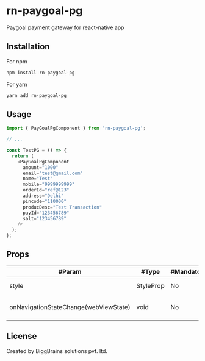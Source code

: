 # rn-paygoal-pg

Paygoal payment gateway for react-native app

## Installation

For npm

```sh
npm install rn-paygoal-pg
```

For yarn

```sh
yarn add rn-paygoal-pg
```

## Usage

```js
import { PayGoalPgComponent } from 'rn-paygoal-pg';

// ...

const TestPG = () => {
  return (
    <PayGoalPgComponent
      amount="1000"
      email="test@gmail.com"
      name="Test"
      mobile="9999999999"
      orderId="ref@123"
      address="Delhi"
      pincode="110000"
      producDesc="Test Transaction"
      payId="123456789"
      salt="123456789"
    />
  );
};
```

## Props

| #Param                                 | #Type                 | #Mandatory | #Description                    |
| ------------------------------------- | -------------------- | --------- | ------------------------------ |
| style                                 | StyleProp<ViewStyle> | No        | View style prop                |
| onNavigationStateChange(webViewState) | void                 | No        | function to handle current URL |

## License

Created by BiggBrains solutions pvt. ltd.
